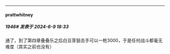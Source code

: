 ﻿
*****

####  prattwhitney  
##### 1946#       发表于 2024-6-9 18:33

通了，到了第四章叠叠乐之后白豆芽狙击手可以一枪3000，于是任何战斗都毫无难度（其实之前也没有）

